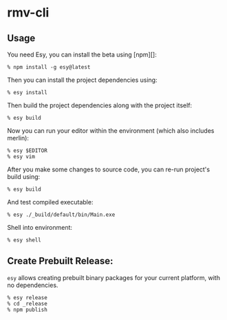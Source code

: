# rmv-cli

[esy]: https://github.com/esy-ocaml/esy

## Usage

You need Esy, you can install the beta using [npm][]:

    % npm install -g esy@latest

Then you can install the project dependencies using:

    % esy install

Then build the project dependencies along with the project itself:

    % esy build

Now you can run your editor within the environment (which also includes merlin):

    % esy $EDITOR
    % esy vim

After you make some changes to source code, you can re-run project's build
using:

    % esy build

And test compiled executable:

    % esy ./_build/default/bin/Main.exe

Shell into environment:

    % esy shell

## Create Prebuilt Release:

`esy` allows creating prebuilt binary packages for your current platform, with
no dependencies.

    % esy release
    % cd _release
    % npm publish
